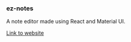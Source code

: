 ### ez-notes

A note editor made using React and Material UI.

[Link to website](https://ezzylan.github.io/ez-notes)

